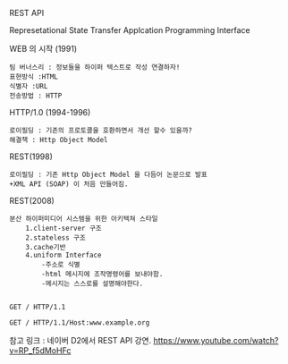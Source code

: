 REST API

  Represetational
  State
  Transfer
  Applcation
  Programming
  Interface


WEB 의 시작 (1991)

    팀 버너스리 : 정보들을 하이퍼 텍스트로 작성 연결하자!
    표현방식 :HTML
    식별자 :URL
    전송방법 : HTTP

HTTP/1.0 (1994-1996)

    로이필딩 : 기존의 프로토콜을 호환하면서 개선 할수 있을까?
    해결책 : Http Object Model
    
REST(1998)

    로이필딩 : 기존 Http Object Model 을 다듬어 논문으로 발표
    +XML API (SOAP) 이 처음 만들어짐.
    
REST(2008)
    
    분산 하이퍼미디어 시스템을 위한 아키텍쳐 스타일
        1.client-server 구조
        2.stateless 구조
        3.cache기반
        4.uniform Interface
            -주소로 식별
            -html 메시지에 조작명령어를 보내야함.
            -메시지는 스스로를 설명해야한다. 
            

    GET / HTTP/1.1

    GET / HTTP/1.1/Host:www.example.org


참고 링크 : 네이버 D2에서 REST API 강연.
https://www.youtube.com/watch?v=RP_f5dMoHFc
